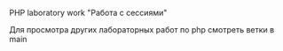 PHP laboratory work "Работа с сессиями"


Для просмотра других лабораторных работ по php смотреть ветки в main
